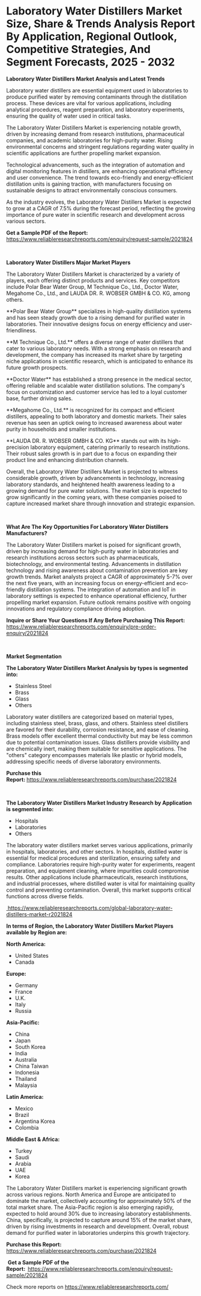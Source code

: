 <p><h1>Laboratory Water Distillers Market Size, Share & Trends Analysis Report By Application, Regional Outlook, Competitive Strategies, And Segment Forecasts, 2025 - 2032</h1></p><p><strong>Laboratory Water Distillers Market Analysis and Latest Trends</strong></p>
<p><p>Laboratory water distillers are essential equipment used in laboratories to produce purified water by removing contaminants through the distillation process. These devices are vital for various applications, including analytical procedures, reagent preparation, and laboratory experiments, ensuring the quality of water used in critical tasks.</p><p>The Laboratory Water Distillers Market is experiencing notable growth, driven by increasing demand from research institutions, pharmaceutical companies, and academic laboratories for high-purity water. Rising environmental concerns and stringent regulations regarding water quality in scientific applications are further propelling market expansion. </p><p>Technological advancements, such as the integration of automation and digital monitoring features in distillers, are enhancing operational efficiency and user convenience. The trend towards eco-friendly and energy-efficient distillation units is gaining traction, with manufacturers focusing on sustainable designs to attract environmentally conscious consumers. </p><p>As the industry evolves, the Laboratory Water Distillers Market is expected to grow at a CAGR of 7.5% during the forecast period, reflecting the growing importance of pure water in scientific research and development across various sectors.</p></p>
<p><strong>Get a Sample PDF of the Report:&nbsp;</strong> <a href="https://www.reliableresearchreports.com/enquiry/request-sample/2021824?utm_campaign=3353&utm_medium=2&utm_source=Github&utm_content=ia&utm_term=29032025&utm_id=laboratory-water-distillers">https://www.reliableresearchreports.com/enquiry/request-sample/2021824</a></p>
<p>&nbsp;</p>
<p><strong>Laboratory Water Distillers Major Market Players</strong></p>
<p><p>The Laboratory Water Distillers Market is characterized by a variety of players, each offering distinct products and services. Key competitors include Polar Bear Water Group, M Technique Co., Ltd., Doctor Water, Megahome Co., Ltd., and LAUDA DR. R. WOBSER GMBH & CO. KG, among others. </p><p>**Polar Bear Water Group** specializes in high-quality distillation systems and has seen steady growth due to a rising demand for purified water in laboratories. Their innovative designs focus on energy efficiency and user-friendliness.</p><p>**M Technique Co., Ltd.** offers a diverse range of water distillers that cater to various laboratory needs. With a strong emphasis on research and development, the company has increased its market share by targeting niche applications in scientific research, which is anticipated to enhance its future growth prospects.</p><p>**Doctor Water** has established a strong presence in the medical sector, offering reliable and scalable water distillation solutions. The company's focus on customization and customer service has led to a loyal customer base, further driving sales.</p><p>**Megahome Co., Ltd.** is recognized for its compact and efficient distillers, appealing to both laboratory and domestic markets. Their sales revenue has seen an uptick owing to increased awareness about water purity in households and smaller institutions.</p><p>**LAUDA DR. R. WOBSER GMBH & CO. KG** stands out with its high-precision laboratory equipment, catering primarily to research institutions. Their robust sales growth is in part due to a focus on expanding their product line and enhancing distribution channels.</p><p>Overall, the Laboratory Water Distillers Market is projected to witness considerable growth, driven by advancements in technology, increasing laboratory standards, and heightened health awareness leading to a growing demand for pure water solutions. The market size is expected to grow significantly in the coming years, with these companies poised to capture increased market share through innovation and strategic expansion.</p></p>
<p>&nbsp;</p>
<p><strong>What Are The Key Opportunities For Laboratory Water Distillers Manufacturers?</strong></p>
<p><p>The Laboratory Water Distillers market is poised for significant growth, driven by increasing demand for high-purity water in laboratories and research institutions across sectors such as pharmaceuticals, biotechnology, and environmental testing. Advancements in distillation technology and rising awareness about contamination prevention are key growth trends. Market analysts project a CAGR of approximately 5-7% over the next five years, with an increasing focus on energy-efficient and eco-friendly distillation systems. The integration of automation and IoT in laboratory settings is expected to enhance operational efficiency, further propelling market expansion. Future outlook remains positive with ongoing innovations and regulatory compliance driving adoption.</p></p>
<p><strong>Inquire or Share Your Questions If Any Before Purchasing This Report:</strong> <a href="https://www.reliableresearchreports.com/enquiry/pre-order-enquiry/2021824?utm_campaign=3353&utm_medium=2&utm_source=Github&utm_content=ia&utm_term=29032025&utm_id=laboratory-water-distillers">https://www.reliableresearchreports.com/enquiry/pre-order-enquiry/2021824</a></p>
<p>&nbsp;</p>
<p><strong>Market Segmentation</strong></p>
<p><strong>The Laboratory Water Distillers Market Analysis by types is segmented into:</strong></p>
<p><ul><li>Stainless Steel</li><li>Brass</li><li>Glass</li><li>Others</li></ul></p>
<p><p>Laboratory water distillers are categorized based on material types, including stainless steel, brass, glass, and others. Stainless steel distillers are favored for their durability, corrosion resistance, and ease of cleaning. Brass models offer excellent thermal conductivity but may be less common due to potential contamination issues. Glass distillers provide visibility and are chemically inert, making them suitable for sensitive applications. The "others" category encompasses materials like plastic or hybrid models, addressing specific needs of diverse laboratory environments.</p></p>
<p><strong>Purchase this Report:&nbsp;</strong><a href="https://www.reliableresearchreports.com/purchase/2021824?utm_campaign=3353&utm_medium=2&utm_source=Github&utm_content=ia&utm_term=29032025&utm_id=laboratory-water-distillers">https://www.reliableresearchreports.com/purchase/2021824</a></p>
<p>&nbsp;</p>
<p><strong>The Laboratory Water Distillers Market Industry Research by Application is segmented into:</strong></p>
<p><ul><li>Hospitals</li><li>Laboratories</li><li>Others</li></ul></p>
<p><p>The laboratory water distillers market serves various applications, primarily in hospitals, laboratories, and other sectors. In hospitals, distilled water is essential for medical procedures and sterilization, ensuring safety and compliance. Laboratories require high-purity water for experiments, reagent preparation, and equipment cleaning, where impurities could compromise results. Other applications include pharmaceuticals, research institutions, and industrial processes, where distilled water is vital for maintaining quality control and preventing contamination. Overall, this market supports critical functions across diverse fields.</p></p>
<p><a href="https://www.reliableresearchreports.com/global-laboratory-water-distillers-market-r2021824?utm_campaign=3353&utm_medium=2&utm_source=Github&utm_content=ia&utm_term=29032025&utm_id=laboratory-water-distillers">&nbsp;https://www.reliableresearchreports.com/global-laboratory-water-distillers-market-r2021824</a></p>
<p><strong>In terms of Region, the Laboratory Water Distillers Market Players available by Region are:</strong></p>
<p>
    <p> <strong> North America: </strong>
        <ul>
            <li>United States</li>
            <li>Canada</li>
        </ul>
        </p> 
    <p> <strong> Europe: </strong>
        <ul>
            <li>Germany</li>
            <li>France</li>
            <li>U.K.</li>
            <li>Italy</li>
            <li>Russia</li>
        </ul>
        </p> 
    <p> <strong> Asia-Pacific: </strong>
        <ul>
            <li>China</li>
            <li>Japan</li>
            <li>South Korea</li>
            <li>India</li>
            <li>Australia</li>
            <li>China Taiwan</li>
            <li>Indonesia</li>
            <li>Thailand</li>
            <li>Malaysia</li>
        </ul>
        </p> 
    <p> <strong> Latin America: </strong>
        <ul>
            <li>Mexico</li>
            <li>Brazil</li>
            <li>Argentina Korea</li>
            <li>Colombia</li>
        </ul>
        </p> 
    <p> <strong> Middle East & Africa: </strong>
        <ul>
            <li>Turkey</li>
            <li>Saudi</li>
            <li>Arabia</li>
            <li>UAE</li>
            <li>Korea</li>
        </ul>
    </p>
    </p>
<p><p>The Laboratory Water Distillers market is experiencing significant growth across various regions. North America and Europe are anticipated to dominate the market, collectively accounting for approximately 50% of the total market share. The Asia-Pacific region is also emerging rapidly, expected to hold around 30% due to increasing laboratory establishments. China, specifically, is projected to capture around 15% of the market share, driven by rising investments in research and development. Overall, robust demand for purified water in laboratories underpins this growth trajectory.</p></p>
<p><strong>Purchase this Report: </strong><a href="https://www.reliableresearchreports.com/purchase/2021824?utm_campaign=3353&utm_medium=2&utm_source=Github&utm_content=ia&utm_term=29032025&utm_id=laboratory-water-distillers">https://www.reliableresearchreports.com/purchase/2021824</a></p>
<p>&nbsp;<strong>Get a Sample PDF of the Report:&nbsp;&nbsp;</strong><a href="https://www.reliableresearchreports.com/enquiry/request-sample/2021824?utm_campaign=3353&utm_medium=2&utm_source=Github&utm_content=ia&utm_term=29032025&utm_id=laboratory-water-distillers">https://www.reliableresearchreports.com/enquiry/request-sample/2021824</a></p>
<p><strong></strong></p>
<p>Check more reports on <a href="https://www.reliableresearchreports.com/?utm_campaign=3353&utm_medium=2&utm_source=Github&utm_content=ia&utm_term=29032025&utm_id=laboratory-water-distillers">https://www.reliableresearchreports.com/</a></p>